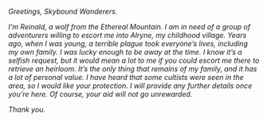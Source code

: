 _Greetings, Skybound Wanderers._

_I’m Reinald, a wolf from the Ethereal Mountain. I am in need of a group of adventurers willing to escort me into Alryne, my childhood village. Years ago, when I was young, a terrible plague took everyone’s lives, including my own family. I was lucky enough to be away at the time. I know it’s a selfish request, but it would mean a lot to me if you could escort me there to retrieve an heirloom. It’s the only thing that remains of my family, and it has a lot of personal value. I have heard that some cultists were seen in the area, so I would like your protection. I will provide any further details once you’re here. Of course, your aid will not go unrewarded._

_Thank you._